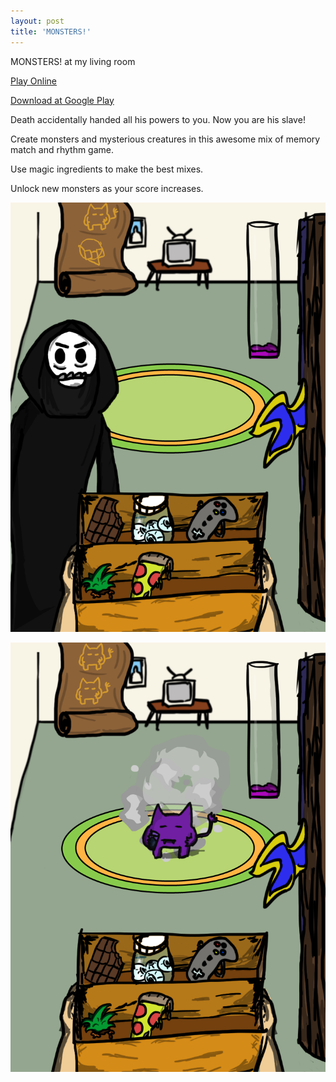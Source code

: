 ```yaml
---
layout: post
title: 'MONSTERS!'
---
```

  
MONSTERS! at my living room  
  
[Play Online](#)  
   
[Download at Google Play](#)  
  
Death accidentally handed all his powers to you. Now you are his slave!  
  
Create monsters and mysterious creatures in this awesome mix of memory match and rhythm game.    
  
Use magic ingredients to make the best mixes.  
  
Unlock new monsters as your score increases.  
   
![](/assets/img/games/game-2/monsters1.png)  
  
![](/assets/img/games/game-2/monsters2.png)  

